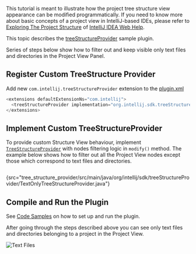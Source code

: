 [//]: # (title: Modifying Project View Structure)

<!-- Copyright 2000-2021 JetBrains s.r.o. and other contributors. Use of this source code is governed by the Apache 2.0 license that can be found in the LICENSE file. -->

This tutorial is meant to illustrate how the project tree structure view appearance can be modified programmatically.
If you need to know more about basic concepts of a project view in IntelliJ-based IDEs, please refer to [Exploring The Project Structure](https://www.jetbrains.com/idea/help/exploring-the-project-structure.html#d164891e120) of  [IntelliJ IDEA Web Help](https://www.jetbrains.com/idea/help/intellij-idea.html).

This topic describes the [treeStructureProvider](https://github.com/JetBrains/intellij-sdk-code-samples/tree/main/tree_structure_provider) sample plugin. 

Series of steps below show how to filter out and keep visible only text files and directories in the Project View Panel.

## Register Custom TreeStructure Provider

Add new `com.intellij.treeStructureProvider` extension to the [plugin.xml](https://github.com/JetBrains/intellij-sdk-code-samples/blob/main/tree_structure_provider/src/main/resources/META-INF/plugin.xml)

```java
<extensions defaultExtensionNs="com.intellij">
  <treeStructureProvider implementation="org.intellij.sdk.treeStructureProvider.TextOnlyTreeStructureProvider"/>
</extensions>
```

## Implement Custom TreeStructureProvider

To provide custom Structure View behaviour, implement [`TreeStructureProvider`](upsource:///platform/editor-ui-api/src/com/intellij/ide/projectView/TreeStructureProvider.java) with nodes filtering logic in `modify()` method.
The example below shows how to filter out all the Project View nodes except those which correspond to text files and directories.

```java
```
{src="tree_structure_provider/src/main/java/org/intellij/sdk/treeStructureProvider/TextOnlyTreeStructureProvider.java"}

## Compile and Run the Plugin

See [Code Samples](code_samples.md) on how to set up and run the plugin.

After going through the steps described above you can see only text files and directories belonging to a project in the Project View.

![Text Files](text_only.png)
